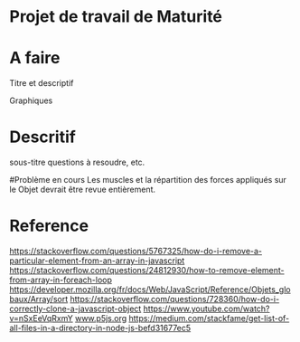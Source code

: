 # Projet de travail de Maturité


# A faire 

Titre et descriptif 


Graphiques 
# Descritif
sous-titre questions à resoudre, etc.

#Problème en cours
Les muscles et la répartition des forces appliqués sur le Objet devrait être revue entièrement.

# Reference
https://stackoverflow.com/questions/5767325/how-do-i-remove-a-particular-element-from-an-array-in-javascript
https://stackoverflow.com/questions/24812930/how-to-remove-element-from-array-in-foreach-loop
https://developer.mozilla.org/fr/docs/Web/JavaScript/Reference/Objets_globaux/Array/sort
https://stackoverflow.com/questions/728360/how-do-i-correctly-clone-a-javascript-object
https://www.youtube.com/watch?v=nSxEeVqRxmY
www.p5js.org
https://medium.com/stackfame/get-list-of-all-files-in-a-directory-in-node-js-befd31677ec5